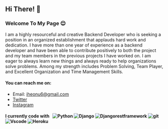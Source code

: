## Hi There! 👋

### Welcome To My Page 😌

I am a highly resourceful and creative Backend Developer who is seeking a position in an organized establishment that applauds hard work and dedication. I have more than one year of experience as a backend developer and have been able to contribute positively to both the project and my team members in the previous projects I have worked on. I am eager to always learn new things and always ready to help organizations solve problems. Among my strength includes Problem Solving, Team Player, and Excellent Organization and Time Management Skills.
#### You can reach me on:
- Email: iheonu6@gmail.com
- [Twitter](https://twitter.com/danieliheonu)
- [Instagram](https://www.instagram.com/d_iheonu/)

<h4>I currently code with &nbsp;
  <img alt="Python" src="https://img.shields.io/badge/-Python-blue?style=flat-square&logo=python&logoColor=white" />
  <img alt="Django" src="https://img.shields.io/badge/-Django-brightgreen?style=flat-square&logo=django&logoColor=white" />
  <img alt="Djangorestframework" src="https://img.shields.io/badge/-Djangorestframework-red?style=flat-square&logo=djangorestframework&logoColor=white" />
  <img alt="git" src="https://camo.githubusercontent.com/561f3d4fd727fcca82984c91a65eca069ff34a435072158f6947c4ca52370eae/68747470733a2f2f696d672e736869656c64732e696f2f62616467652f2d4769742d4630353033323f7374796c653d666c61742d737175617265266c6f676f3d676974266c6f676f436f6c6f723d7768697465" data-canonical-src="https://img.shields.io/badge/-Git-F05032?style=flat-square&amp;logo=git&amp;logoColor=white" style="max-width:100%;" />
  <img alt="Vscode" src="https://camo.githubusercontent.com/466d51c1f1e2c6a17c257e8e076eee139bc07965f739fb4bf6e2f9e7df163e77/68747470733a2f2f696d672e736869656c64732e696f2f62616467652f2d5673636f64652d626c75653f7374796c653d666c61742d737175617265266c6f676f3d7673636f6465266c6f676f436f6c6f723d7768697465" data-canonical-src="https://img.shields.io/badge/-Vscode-blue?style=flat-square&amp;logo=vscode&amp;logoColor=white" style="max-width:100%;" />
  <img alt="Heroku" src="https://camo.githubusercontent.com/f0b95394ffc005b03c6f4fdad0c7acc8e6a4007f5bf1508aa684fffcd1191aa2/68747470733a2f2f696d672e736869656c64732e696f2f62616467652f2d4865726f6b752d3433303039383f7374796c653d666c61742d737175617265266c6f676f3d6865726f6b75266c6f676f436f6c6f723d7768697465" data-canonical-src="https://img.shields.io/badge/-Heroku-430098?style=flat-square&amp;logo=heroku&amp;logoColor=white" style="max-width:100%;" />
  
  

<!--
**danieldutcum/danieldutcum** is a ✨ _special_ ✨ repository because its `README.md` (this file) appears on your GitHub profile.

Here are some ideas to get you started:

- 🔭 I’m currently working on ...
- 🌱 I’m currently learning ...
- 👯 I’m looking to collaborate on ...
- 🤔 I’m looking for help with ...
- 💬 Ask me about ...
- 📫 How to reach me: ...
- 😄 Pronouns: ...
- ⚡ Fun fact: ...
-->
